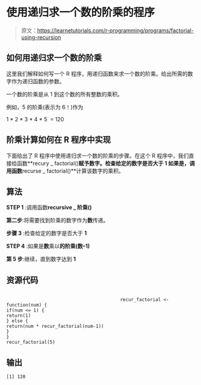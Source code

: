 # 使用递归求一个数的阶乘的程序

> 原文：<https://learnetutorials.com/r-programming/programs/factorial-using-recursion>

## 如何用递归求一个数的阶乘

这里我们解释如何写一个 R 程序，用递归函数来求一个数的阶乘。给出所需的数字作为递归函数的参数。

一个数的阶乘是从 1 到这个数的所有整数的乘积。

例如，5 的阶乘(表示为 6！)作为

1 * 2 * 3 * 4 * 5  = 120

## 阶乘计算如何在 R 程序中实现

下面给出了 R 程序中使用递归求一个数的阶乘的步骤。在这个 R 程序中，我们直接给函数**recury _ factorial()**赋予数字。检查给定的数字是否大于 **1** 如果是，调用函数**recurse _ factorial()**计算该数字的乘积。

## 算法

**STEP 1** :调用函数**recursive _ 阶乘()**

**第二步**:将需要找到阶乘的数字作为**数**传递。

**步骤 3** :检查给定的数字是否大于 **1**

**STEP 4** :如果是**数**乘以**的阶乘(数–1)**

**第 5 步**:继续，直到数字达到 **1**

## 资源代码

```

                                          recur_factorial <- function(num) {
if(num <= 1) {
return(1)
} else { 
return(num * recur_factorial(num-1))
}
}
recur_factorial(5)

```

## 输出

```
[1] 120
```